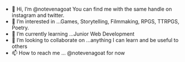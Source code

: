 - 👋 Hi, I’m @notevenagoat You can find me with the same handle on instagram and twitter.
- 👀 I’m interested in ...Games, Storytelling, Filmmaking, RPGS, TTRPGS, Poetry.
- 🌱 I’m currently learning ...Junior Web Development
- 💞️ I’m looking to collaborate on ...anything I can learn and be useful to others
- 📫 How to reach me ... @notevenagoat for now

<!---
notevenagoat/notevenagoat is a ✨ special ✨ repository because its `README.md` (this file) appears on your GitHub profile.
You can click the Preview link to take a look at your changes.
--->
